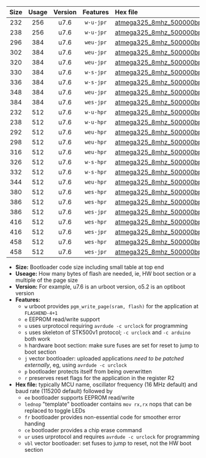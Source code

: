 |Size|Usage|Version|Features|Hex file|
|:-:|:-:|:-:|:-:|:--|
|232|256|u7.6|`w-u-jpr`|[atmega325_8mhz_500000bps_ur_vbl.hex](https://raw.githubusercontent.com/stefanrueger/urboot/main/bootloaders/atmega325/fcpu_8mhz/500000_bps/atmega325_8mhz_500000bps_ur_vbl.hex)|
|238|256|u7.6|`w-u-jpr`|[atmega325_8mhz_500000bps_lednop_ur_vbl.hex](https://raw.githubusercontent.com/stefanrueger/urboot/main/bootloaders/atmega325/fcpu_8mhz/500000_bps/atmega325_8mhz_500000bps_lednop_ur_vbl.hex)|
|296|384|u7.6|`weu-jpr`|[atmega325_8mhz_500000bps_ee_ur_vbl.hex](https://raw.githubusercontent.com/stefanrueger/urboot/main/bootloaders/atmega325/fcpu_8mhz/500000_bps/atmega325_8mhz_500000bps_ee_ur_vbl.hex)|
|302|384|u7.6|`weu-jpr`|[atmega325_8mhz_500000bps_ee_lednop_ur_vbl.hex](https://raw.githubusercontent.com/stefanrueger/urboot/main/bootloaders/atmega325/fcpu_8mhz/500000_bps/atmega325_8mhz_500000bps_ee_lednop_ur_vbl.hex)|
|320|384|u7.6|`weu-jpr`|[atmega325_8mhz_500000bps_ee_lednop_fr_ur_vbl.hex](https://raw.githubusercontent.com/stefanrueger/urboot/main/bootloaders/atmega325/fcpu_8mhz/500000_bps/atmega325_8mhz_500000bps_ee_lednop_fr_ur_vbl.hex)|
|330|384|u7.6|`w-s-jpr`|[atmega325_8mhz_500000bps_vbl.hex](https://raw.githubusercontent.com/stefanrueger/urboot/main/bootloaders/atmega325/fcpu_8mhz/500000_bps/atmega325_8mhz_500000bps_vbl.hex)|
|336|384|u7.6|`w-s-jpr`|[atmega325_8mhz_500000bps_lednop_vbl.hex](https://raw.githubusercontent.com/stefanrueger/urboot/main/bootloaders/atmega325/fcpu_8mhz/500000_bps/atmega325_8mhz_500000bps_lednop_vbl.hex)|
|348|384|u7.6|`weu-jpr`|[atmega325_8mhz_500000bps_ee_lednop_fr_ce_ur_vbl.hex](https://raw.githubusercontent.com/stefanrueger/urboot/main/bootloaders/atmega325/fcpu_8mhz/500000_bps/atmega325_8mhz_500000bps_ee_lednop_fr_ce_ur_vbl.hex)|
|384|384|u7.6|`wes-jpr`|[atmega325_8mhz_500000bps_ee_vbl.hex](https://raw.githubusercontent.com/stefanrueger/urboot/main/bootloaders/atmega325/fcpu_8mhz/500000_bps/atmega325_8mhz_500000bps_ee_vbl.hex)|
|232|512|u7.6|`w-u-hpr`|[atmega325_8mhz_500000bps_ur.hex](https://raw.githubusercontent.com/stefanrueger/urboot/main/bootloaders/atmega325/fcpu_8mhz/500000_bps/atmega325_8mhz_500000bps_ur.hex)|
|238|512|u7.6|`w-u-hpr`|[atmega325_8mhz_500000bps_lednop_ur.hex](https://raw.githubusercontent.com/stefanrueger/urboot/main/bootloaders/atmega325/fcpu_8mhz/500000_bps/atmega325_8mhz_500000bps_lednop_ur.hex)|
|292|512|u7.6|`weu-hpr`|[atmega325_8mhz_500000bps_ee_ur.hex](https://raw.githubusercontent.com/stefanrueger/urboot/main/bootloaders/atmega325/fcpu_8mhz/500000_bps/atmega325_8mhz_500000bps_ee_ur.hex)|
|298|512|u7.6|`weu-hpr`|[atmega325_8mhz_500000bps_ee_lednop_ur.hex](https://raw.githubusercontent.com/stefanrueger/urboot/main/bootloaders/atmega325/fcpu_8mhz/500000_bps/atmega325_8mhz_500000bps_ee_lednop_ur.hex)|
|316|512|u7.6|`weu-hpr`|[atmega325_8mhz_500000bps_ee_lednop_fr_ur.hex](https://raw.githubusercontent.com/stefanrueger/urboot/main/bootloaders/atmega325/fcpu_8mhz/500000_bps/atmega325_8mhz_500000bps_ee_lednop_fr_ur.hex)|
|326|512|u7.6|`w-s-hpr`|[atmega325_8mhz_500000bps.hex](https://raw.githubusercontent.com/stefanrueger/urboot/main/bootloaders/atmega325/fcpu_8mhz/500000_bps/atmega325_8mhz_500000bps.hex)|
|332|512|u7.6|`w-s-hpr`|[atmega325_8mhz_500000bps_lednop.hex](https://raw.githubusercontent.com/stefanrueger/urboot/main/bootloaders/atmega325/fcpu_8mhz/500000_bps/atmega325_8mhz_500000bps_lednop.hex)|
|344|512|u7.6|`weu-hpr`|[atmega325_8mhz_500000bps_ee_lednop_fr_ce_ur.hex](https://raw.githubusercontent.com/stefanrueger/urboot/main/bootloaders/atmega325/fcpu_8mhz/500000_bps/atmega325_8mhz_500000bps_ee_lednop_fr_ce_ur.hex)|
|380|512|u7.6|`wes-hpr`|[atmega325_8mhz_500000bps_ee.hex](https://raw.githubusercontent.com/stefanrueger/urboot/main/bootloaders/atmega325/fcpu_8mhz/500000_bps/atmega325_8mhz_500000bps_ee.hex)|
|386|512|u7.6|`wes-hpr`|[atmega325_8mhz_500000bps_ee_lednop.hex](https://raw.githubusercontent.com/stefanrueger/urboot/main/bootloaders/atmega325/fcpu_8mhz/500000_bps/atmega325_8mhz_500000bps_ee_lednop.hex)|
|386|512|u7.6|`wes-jpr`|[atmega325_8mhz_500000bps_ee_lednop_vbl.hex](https://raw.githubusercontent.com/stefanrueger/urboot/main/bootloaders/atmega325/fcpu_8mhz/500000_bps/atmega325_8mhz_500000bps_ee_lednop_vbl.hex)|
|416|512|u7.6|`wes-hpr`|[atmega325_8mhz_500000bps_ee_lednop_fr.hex](https://raw.githubusercontent.com/stefanrueger/urboot/main/bootloaders/atmega325/fcpu_8mhz/500000_bps/atmega325_8mhz_500000bps_ee_lednop_fr.hex)|
|416|512|u7.6|`wes-jpr`|[atmega325_8mhz_500000bps_ee_lednop_fr_vbl.hex](https://raw.githubusercontent.com/stefanrueger/urboot/main/bootloaders/atmega325/fcpu_8mhz/500000_bps/atmega325_8mhz_500000bps_ee_lednop_fr_vbl.hex)|
|458|512|u7.6|`wes-hpr`|[atmega325_8mhz_500000bps_ee_lednop_fr_ce.hex](https://raw.githubusercontent.com/stefanrueger/urboot/main/bootloaders/atmega325/fcpu_8mhz/500000_bps/atmega325_8mhz_500000bps_ee_lednop_fr_ce.hex)|
|458|512|u7.6|`wes-jpr`|[atmega325_8mhz_500000bps_ee_lednop_fr_ce_vbl.hex](https://raw.githubusercontent.com/stefanrueger/urboot/main/bootloaders/atmega325/fcpu_8mhz/500000_bps/atmega325_8mhz_500000bps_ee_lednop_fr_ce_vbl.hex)|

- **Size:** Bootloader code size including small table at top end
- **Useage:** How many bytes of flash are needed, ie, HW boot section or a multiple of the page size
- **Version:** For example, u7.6 is an urboot version, o5.2 is an optiboot version
- **Features:**
  + `w` urboot provides `pgm_write_page(sram, flash)` for the application at `FLASHEND-4+1`
  + `e` EEPROM read/write support
  + `u` uses urprotocol requiring `avrdude -c urclock` for programming
  + `s` uses skeleton of STK500v1 protocol; `-c urclock` and `-c arduino` both work
  + `h` hardware boot section: make sure fuses are set for reset to jump to boot section
  + `j` vector bootloader: uploaded applications *need to be patched externally*, eg, using `avrdude -c urclock`
  + `p` bootloader protects itself from being overwritten
  + `r` preserves reset flags for the application in the register R2
- **Hex file:** typically MCU name, oscillator frequency (16 MHz default) and baud rate (115200 default) followed by
  + `ee` bootloader supports EEPROM read/write
  + `lednop` "template" bootloader contains `mov rx,rx` nops that can be replaced to toggle LEDs
  + `fr` bootloader provides non-essential code for smoother error handing
  + `ce` bootloader provides a chip erase command
  + `ur` uses urprotocol and requires `avrdude -c urclock` for programming
  + `vbl` vector bootloader: set fuses to jump to reset, not the HW boot section
